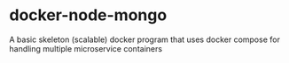 # docker-node-mongo
A basic skeleton (scalable) docker program that uses docker compose for handling multiple microservice containers
